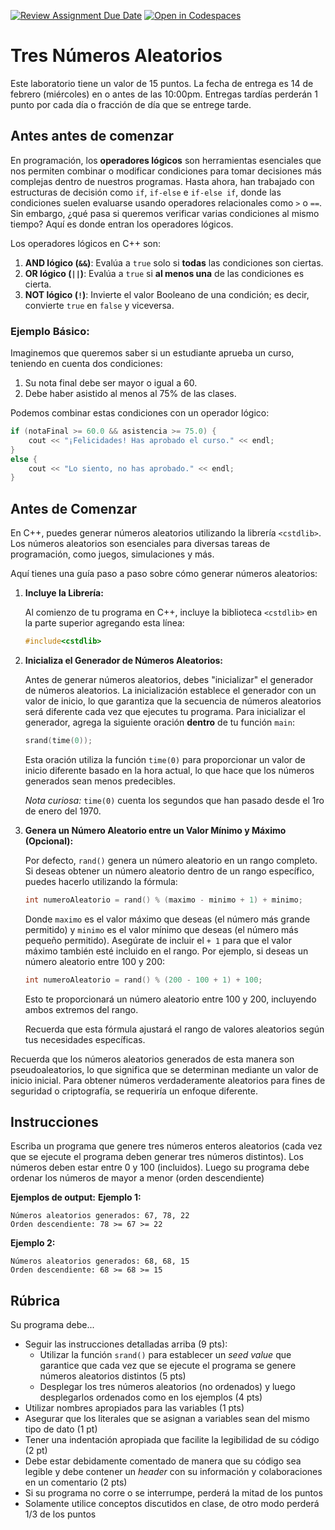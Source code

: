 [![Review Assignment Due Date](https://classroom.github.com/assets/deadline-readme-button-22041afd0340ce965d47ae6ef1cefeee28c7c493a6346c4f15d667ab976d596c.svg)](https://classroom.github.com/a/oern3V72)
[![Open in Codespaces](https://classroom.github.com/assets/launch-codespace-2972f46106e565e64193e422d61a12cf1da4916b45550586e14ef0a7c637dd04.svg)](https://classroom.github.com/open-in-codespaces?assignment_repo_id=20402314)
# Tres Números Aleatorios  

Este laboratorio tiene un valor de 15 puntos. La fecha de entrega es 14 de febrero (miércoles) en o antes de las 10:00pm. Entregas tardías perderán 1 punto por cada día o fracción de día que se entrege tarde.  

## Antes antes de comenzar

En programación, los **operadores lógicos** son herramientas esenciales que nos permiten combinar o modificar condiciones para tomar decisiones más complejas dentro de nuestros programas. Hasta ahora, han trabajado con estructuras de decisión como `if`, `if-else` e `if-else if`, donde las condiciones suelen evaluarse usando operadores relacionales como `>` o `==`. Sin embargo, ¿qué pasa si queremos verificar varias condiciones al mismo tiempo? Aquí es donde entran los operadores lógicos.

Los operadores lógicos en C++ son:

1. **AND lógico (`&&`)**: Evalúa a `true` solo si **todas** las condiciones son ciertas.
2. **OR lógico (`||`)**: Evalúa a `true` si **al menos una** de las condiciones es cierta.
3. **NOT lógico (`!`)**: Invierte el valor Booleano de una condición; es decir, convierte `true` en `false` y viceversa.

### Ejemplo Básico:

Imaginemos que queremos saber si un estudiante aprueba un curso, teniendo en cuenta dos condiciones:

1. Su nota final debe ser mayor o igual a 60.
2. Debe haber asistido al menos al 75% de las clases.

Podemos combinar estas condiciones con un operador lógico:

```c++
if (notaFinal >= 60.0 && asistencia >= 75.0) {
    cout << "¡Felicidades! Has aprobado el curso." << endl;
} 
else {
    cout << "Lo siento, no has aprobado." << endl;
}
```

## Antes de Comenzar 

En C++, puedes generar números aleatorios utilizando la librería `<cstdlib>`. Los números aleatorios son esenciales para diversas tareas de programación, como juegos, simulaciones y más.

Aquí tienes una guía paso a paso sobre cómo generar números aleatorios:

1. **Incluye la Librería:** 

   Al comienzo de tu programa en C++, incluye la biblioteca `<cstdlib>` en la parte superior agregando esta línea:

   ```C++
   #include<cstdlib>
   ```

2. **Inicializa el Generador de Números Aleatorios:** 

   Antes de generar números aleatorios, debes "inicializar" el generador de números aleatorios. La inicialización establece el generador con un valor de inicio, lo que garantiza que la secuencia de números aleatorios será diferente cada vez que ejecutes tu programa. Para inicializar el generador, agrega la siguiente oración **dentro** de tu función `main`:

   ```C++
   srand(time(0));
   ```

   Esta oración utiliza la función `time(0)` para proporcionar un valor de inicio diferente basado en la hora actual, lo que hace que los números generados sean menos predecibles.

   *Nota curiosa:* `time(0)` cuenta los segundos que han pasado desde el 1ro de enero del 1970.

3. **Genera un Número Aleatorio entre un Valor Mínimo y Máximo (Opcional):** 

   Por defecto, `rand()` genera un número aleatorio en un rango completo. Si deseas obtener un número aleatorio dentro de un rango específico, puedes hacerlo utilizando la fórmula:

   ```C++
   int numeroAleatorio = rand() % (maximo - minimo + 1) + minimo;
   ```

   Donde `maximo` es el valor máximo que deseas (el número más grande permitido) y `minimo` es el valor mínimo que deseas (el número más pequeño permitido). Asegúrate de incluir el `+ 1` para que el valor máximo también esté incluido en el rango. Por ejemplo, si deseas un número aleatorio entre 100 y 200:

   ```C++
   int numeroAleatorio = rand() % (200 - 100 + 1) + 100;
   ```

   Esto te proporcionará un número aleatorio entre 100 y 200, incluyendo ambos extremos del rango. 

   Recuerda que esta fórmula ajustará el rango de valores aleatorios según tus necesidades específicas.

Recuerda que los números aleatorios generados de esta manera son pseudoaleatorios, lo que significa que se determinan mediante un valor de inicio inicial. Para obtener números verdaderamente aleatorios para fines de seguridad o criptografía, se requeriría un enfoque diferente.

## Instrucciones  

Escriba un programa que genere tres números enteros aleatorios (cada vez que se ejecute el programa deben generar tres números distintos). Los números deben estar entre 0 y 100 (incluidos). Luego su programa debe ordenar los números de mayor a menor (orden descendiente)

**Ejemplos de output:**
**Ejemplo 1:**

```
Números aleatorios generados: 67, 78, 22  
Orden descendiente: 78 >= 67 >= 22
```

**Ejemplo 2:**

```
Números aleatorios generados: 68, 68, 15  
Orden descendiente: 68 >= 68 >= 15
```

## Rúbrica

Su programa debe...

- Seguir las instrucciones detalladas arriba (9 pts):
  - Utilizar la función `srand()` para establecer un _seed value_ que garantice que cada vez que se ejecute el programa se genere números aleatorios distintos (5 pts)
  - Desplegar los tres números aleatorios (no ordenados) y luego desplegarlos ordenados como en los ejemplos (4 pts)
- Utilizar nombres apropiados para las variables (1 pts)
- Asegurar que los literales que se asignan a variables sean del mismo tipo de dato (1 pt)
- Tener una indentación apropiada que facilite la legibilidad de su código (2 pt)
- Debe estar debidamente comentado de manera que su código sea legible y debe contener un *header* con su información y colaboraciones en un comentario (2 pts)
- Si su programa no corre o se interrumpe, perderá la mitad de los puntos
- Solamente utilice conceptos discutidos en clase, de otro modo perderá 1/3 de los puntos
